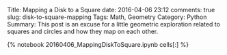﻿Title: Mapping a Disk to a Square 
date: 2016-04-06 23:12
comments: true
slug: disk-to-square-mapping 
Tags: Math, Geometry
Category: Python
Summary: This post is an excuse for a little geometric exploration related to squares and circles and how they map on each other. 

{% notebook 20160406_MappingDiskToSquare.ipynb cells[:] %}
